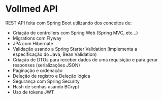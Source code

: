 # Vollmed API

REST API feita com Spring Boot utilizando dos conceitos de:
- Criação de controllers com Spring Web (Spring MVC, etc...)
- Migrations com Flyway
- JPA com Hibernate
- Validação usando a Spring Starter Validation (implementa a especificação do Java, Bean Validation)
- Criação de DTOs para receber dados de uma requisição e para gerar responses (serializações JSON)
- Paginação e ordenação
- Deleção de registro e Deleção lógica
- Segurança com Spring Security
- Hash de senhas usando BCrypt
- Uso de tokens JWT
